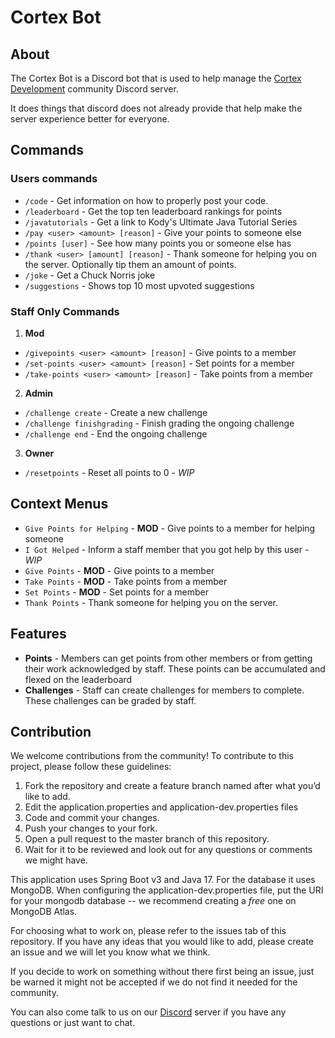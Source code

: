 # Cortex Bot

## About

The Cortex Bot is a Discord bot that is used to help manage the [Cortex Development](https://discord.gg/cortexdev) community Discord server.

It does things that discord does not already provide that help make the server experience better for everyone.

## Commands

### Users commands
- `/code` - Get information on how to properly post your code.
- `/leaderboard` - Get the top ten leaderboard rankings for points
- `/javatutorials` - Get a link to Kody's Ultimate Java Tutorial Series
- `/pay <user> <amount> [reason]` - Give your points to someone else
- `/points [user]` - See how many points you or someone else has
- `/thank <user> [amount] [reason]` - Thank someone for helping you on the server. Optionally tip them an amount of points.
- `/joke` - Get a Chuck Norris joke
- `/suggestions` - Shows top 10 most upvoted suggestions

### Staff Only Commands
1. **Mod**
- `/givepoints <user> <amount> [reason]` - Give points to a member
- `/set-points <user> <amount> [reason]` - Set points for a member
- `/take-points <user> <amount> [reason]` - Take points from a member
2. **Admin**
- `/challenge create` - Create a new challenge
- `/challenge finishgrading` - Finish grading the ongoing challenge
- `/challenge end` - End the ongoing challenge
3. **Owner**
- `/resetpoints` - Reset all points to 0 - *WIP*


## Context Menus
- `Give Points for Helping` - **MOD** - Give points to a member for helping someone
- `I Got Helped` - Inform a staff member that you got help by this user - *WIP*
- `Give Points` - **MOD** - Give points to a member
- `Take Points` - **MOD** - Take points from a member
- `Set Points` - **MOD** - Set points for a member
- `Thank Points` - Thank someone for helping you on the server.

## Features
- **Points** - Members can get points from other members or from getting their work acknowledged by staff. These points can be accumulated and 
flexed on the leaderboard
- **Challenges** - Staff can create challenges for members to complete. These challenges can be graded by staff.

## Contribution
We welcome contributions from the community! To contribute to this project, please follow these guidelines:

1. Fork the repository and create a feature branch named after what you’d like to add.
2. Edit the application.properties and application-dev.properties files
3. Code and commit your changes.
4. Push your changes to your fork.
5. Open a pull request to the master branch of this repository.
6. Wait for it to be reviewed and look out for any questions or comments we might have.

This application uses Spring Boot v3 and Java 17. For the database it uses MongoDB. When configuring the application-dev.properties file, put the URI for your mongodb database -- we recommend creating a *free* one on MongoDB Atlas.

For choosing what to work on, please refer to the issues tab of this repository. 
If you have any ideas that you would like to add, please create an issue and we will let you know what we think.

If you decide to work on something without there first being an issue, just be warned it might not be accepted if we do not find it needed for the community.

You can also come talk to us on our [Discord](https://discord.gg/cortexdev) server if you have any questions or just want to chat.
